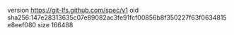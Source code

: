 version https://git-lfs.github.com/spec/v1
oid sha256:147e28313635c07e89082ac3fe91fcf00856b8f350227f63f0634815e8eef080
size 166488
